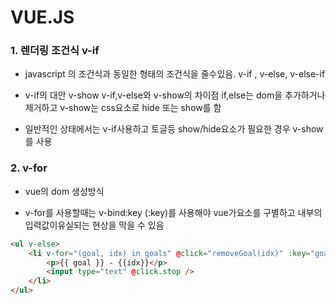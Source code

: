 # VUE.JS

### 1. 렌더링 조건식 v-if

- javascript 의 조건식과 동일한 형태의 조건식을 줄수있음. v-if , v-else, v-else-if

- v-if의 대안 v-show
  v-if,v-else와 v-show의 차이점
  if,else는 dom을 추가하거나 제거하고 v-show는 css요소로 hide 또는 show를 함

- 일반적인 상태에서는 v-if사용하고 토글등 show/hide요소가 필요한 경우 v-show를 사용

### 2. v-for

- vue의 dom 생성방식

- v-for를 사용할때는 v-bind:key (:key)를 사용해야 vue가요소를 구별하고 내부의 입력값이유실되는 현상을 막을 수 있음

```html
<ul v-else>
	<li v-for="(goal, idx) in goals" @click="removeGoal(idx)" :key="goal">
		<p>{{ goal }} - {{idx}}</p>
		<input type="text" @click.stop />
	</li>
</ul>
```
